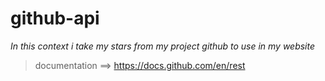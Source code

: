 # github-api 
*In this context i take my stars from my project github to use in my website*<br>
>documentation ==> https://docs.github.com/en/rest
